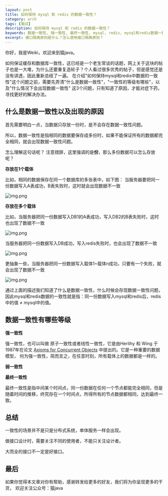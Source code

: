 ```yaml
---
layout: post
title: 如何保持 mysql 和 redis 的数据一致性？
category: arch
tags: [面试]
description: 如何保持 mysql 和 redis 的数据一致性？
keywords: 数据一致性, 强一致性, 最终一致性, mysql, redis, mysql和redis数据一致性
excerpt: 接口隔离原则是什么？怎么使用接口隔离原则？
---
```


你好，我是Weiki，欢迎来到猿java。

如何保证缓存和数据库一致性，这已经是一个老生常谈的话题，网上关于这块的帖子也是一大堆，为什么还要重复造轮子？个人看过很多优秀的帖子，但是感觉还是没有讲透，因此重新总结了一遍。
在介绍"如何保持mysql和redis中数据的⼀致性"这个问题之前，需要先弄清"什么是数据⼀致性"，"一致性的等级有哪些"，以及"什么情况下会出现数据一致性" 这3个问题，只有知道了原因，才能对症下药，寻找更好的解决办法。

## 什么是数据一致性以及出现的原因

首先需要明白一点，当数据只存放一份时，是不会存在数据一致性问题。

所以，数据一致性是指相同的数据要保存成多份时，如果不能保证所有的数据都完全相同，就会出现数据一致性问题。

怎么理解这句话呢？ 注意措辞，这里强调的是**份**，那么多份数据可以怎么存放呢？

**存放在1个载体**

比如，相同的数据保存在同一个数据库的多张表中，如下图： 当服务器要把同一份数据写入A表成功，B表失败时，这时就会出现数据不一致

![img.png](../../assets/md/mysql/one-db-two-table.png)

**存放在多个载体**

比如，当服务器把同一份数据写入DB1的A表成功，写入DB2的B表失败时，这时也出现了数据不一致

![img.png](https://yuanjava.cn//assets/md/mysql/two-db-two-table.png)

当服务器把同一份数据写入DB成功，写入redis失败时，也会出现了数据不一致

![img.png](https://yuanjava.cn//assets/md/mysql/redis-mysql.png)

更抽象一些，当服务器把同一份数据写入载体1~载体n成功，只要有一个失败，就会出现了数据不一致

![img.png](https://yuanjava.cn//assets/md/mysql/multi-way.png)

通过上面的描述我们知道了什么是数据一致性，什么时候会存现数据一致性问题，因此mysql和redis数据的⼀致性就是指：同一份数据写入mysql和redis后，redis中的值 ≠ mysql中的值。

## 数据一致性有哪些等级

**强一致性**

强一致性，也可以叫做 原子一致性或者线性一致性，它是由Herlihy 和 Wing 于1987年在论文 [Axioms for Concurrent Objects](http://www.cs.cmu.edu/~wing/publications/HerlihyWing87a.pdf) 中提出的。它是一种重要的数据模型，
何为强一致性，简而言之，在任意时刻，所有载体上的数据都是一样的。


**弱一致性**


**最终一致性**

最终一致性是指中间某个时间点，同一份数据在任何一个节点都能完全相同，但是随着时间的推移，终究存在一个时间点，所得所有的节点数据都相同，达到最终一致。


## 总结

一致性的场景并不是只是分布式系统，单体服务一样会出现。

做接口设计时，需要关注不同的使用者，不能只关注设计者。

大而全的接口不一定是好接口。


## 最后
如果你觉得本文章对你有帮助，感谢转发给更多的好友，我们将为你呈现更多的干货， 欢迎关注公众号：猿java

